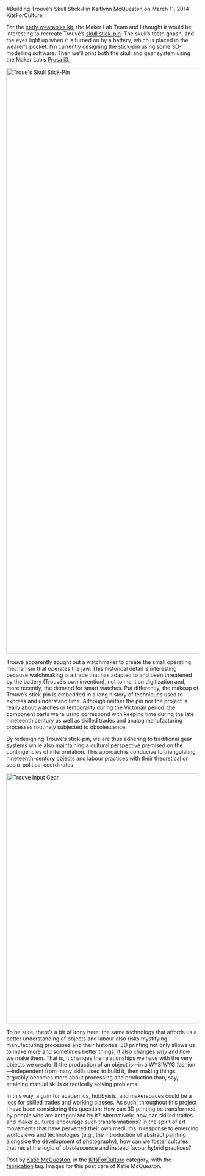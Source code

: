 #Building Trouvé’s Skull Stick-Pin
Kaitlynn McQueston on March 11, 2014   KitsForCulture

<p>For the <a title="learn more" href="http://maker.uvic.ca/debut/">early wearables kit</a>, the Maker Lab Team and I thought it would be interesting to recreate Trouvé&#8217;s <a title="learn more" href="https://www.britishmuseumshoponline.org/content/ebiz/britishmuseumonlineshop/resources/books/Jewellery_in_the_Age_of_Victoria/files/assets/basic-html/page26.html" target="_blank">skull stick-pin</a>. The skull&#8217;s teeth gnash, and the eyes light up when it is turned on by a battery, which is placed in the wearer&#8217;s pocket. I&#8217;m currently designing the stick-pin using some 3D-modelling software. Then we&#8217;ll print both the skull and gear system using the Maker Lab&#8217;s <a title="learn more" href="http://reprap.org/wiki/Prusa_i3" target="_blank">Prusa i3.</a></p>
<p><a href="http://maker.uvic.ca/wp-content/uploads/2014/03/trouveskull.jpg"><img class="alignnone size-full wp-image-4236" alt="Troue's Skull Stick-Pin" src="http://maker.uvic.ca/wp-content/uploads/2014/03/trouveskull.jpg" width="1150" height="1533" /></a></p>
<p>Trouvé apparently sought out a watchmaker to create the small operating mechanism that operates the jaw. This historical detail is interesting because watchmaking is a trade that has adapted to and been threatened by the battery (Trouvé&#8217;s own invention), not to mention digitization and, more recently, the demand for smart watches. Put differently, the makeup of Trouvé&#8217;s stick-pin is embedded in a long history of techniques used to express and understand time. Although neither the pin nor the project is really about watches or temporality during the Victorian period, the component parts we&#8217;re using correspond with keeping time during the late nineteenth century as well as skilled trades and analog manufacturing processes routinely subjected to obsolescence.</p>
<p>By redesigning Trouvé&#8217;s stick-pin, we are thus adhering to traditional gear systems while also maintaining a cultural perspective premised on the contingencies of interpretation. This approach is conducive to triangulating nineteenth-century objects and labour practices with their theoretical or socio-political coordinates.</p>
<p><a href="http://maker.uvic.ca/wp-content/uploads/2014/03/trouveinput.jpg"><img class="alignnone size-full wp-image-4239" alt="Trouve Input Gear" src="http://maker.uvic.ca/wp-content/uploads/2014/03/trouveinput.jpg" width="1150" height="655" /></a></p>
<p>To be sure, there&#8217;s a bit of irony here: the same technology that affords us a better understanding of objects and labour also risks mystifying manufacturing processes and their histories. 3D printing not only allows us to make more and sometimes better things; it also changes <em>why</em> and <em>how </em>we make them. That is, it changes the relationships we have with the very objects we create. If the production of an object is&#8212;in a WYSIWYG fashion&#8212;independent from many skills used to build it, then making things arguably becomes more about processing and production than, say, attaining manual skills or tactically solving problems.</p>
<p>In this way, a gain for academics, hobbyists, and makerspaces could be a loss for skilled trades and working classes. As such, throughout this project I have been considering this question: <span class="pullquote">How can 3D printing be transformed by people who are antagonized by it?</span> Alternatively, how can skilled trades and maker cultures encourage such transformations? In the spirit of art movements that have perverted their own mediums in response to emerging worldviews and technologies (e.g., the introduction of abstract painting alongside the development of photography), how can we foster cultures that resist the logic of obsolescence and instead favour hybrid practices?</p>
<p>Post by <a href="http://maker.uvic.ca/author/katiem">Katie McQueston</a>, in the <a href="http://maker.uvic.ca/category/kits">KitsForCulture</a> category, with the <a href="http://maker.uvic.ca/tag/fabrication">fabrication</a> tag. Images for this post care of Katie McQueston.</p>

